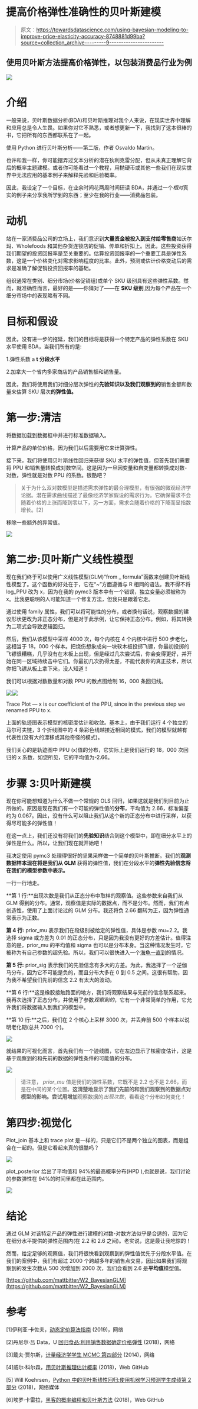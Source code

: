 # 提高价格弹性准确性的贝叶斯建模

> 原文：<https://towardsdatascience.com/using-bayesian-modeling-to-improve-price-elasticity-accuracy-8748881d99ba?source=collection_archive---------9----------------------->

## 使用贝叶斯方法提高价格弹性，以包装消费品行业为例

![](img/57d3caeb016eecb7f8dcda4e8de14217.png)

# 介绍

一般来说，贝叶斯数据分析(BDA)和贝叶斯推理对我个人来说，在现实世界中理解和应用总是令人生畏。如果你对它不熟悉，或者想更新一下，我找到了这本很棒的书，它把所有的东西都联系在了一起。

使用 Python 进行贝叶斯分析——第二版，作者 Osvaldo Martin。

也许和我一样，你可能摆弄过文本分析的潜在狄利克雷分配，但从未真正理解它背后的概率主题建模。或者你可能看过一个教程，用抛硬币或其他一些我们在现实世界中无法应用的基本例子来解释先验和后验概率。

因此，我设定了一个目标，在业余时间花两周时间研读 BDA，并通过一个*相对*真实的例子来分享我所学到的东西；至少在我的行业——消费品包装。

# 动机

站在一家消费品公司的立场上，我们意识到**大量资金被投入到支付给零售商**如沃尔玛、Wholefoods 和其他杂货连锁店的促销、传单和折扣上。因此，这些投资获得我们期望的投资回报率是至关重要的。估算投资回报率的一个重要工具是弹性系数，这是一个价格变化对需求影响程度的比率。此外，预测或估计价格变动后的需求是准确了解促销投资回报率的基础。

组织通常在类别、细分市场(价格促销组)或单个 SKU 级别具有这些弹性系数。然而，就准确性而言，最好的是——你猜对了——在 **SKU 级别**,因为每个产品在一个细分市场中的表现略有不同。

# 目标和假设

因此，没有进一步的拖延，我们的目标将是获得一个特定产品的弹性系数在 SKU 水平使用 BDA，当我们所有的是:

1.弹性系数 a **t 分段水平**

2.加拿大一个省内多家商店的产品销售额和销售量。

因此，我们将使用我们对细分层次弹性的**先验知识以及我们观察到的**销售金额和数量来估算 SKU 层次**的弹性值。**

# 第一步:清洁

将数据加载到数据框中并进行标准数据输入。

计算产品的单位价格，因为我们以后需要用它来计算弹性。

接下来，我们将使用贝叶斯线性回归来获得 SKU 水平的弹性值，但首先我们需要将 PPU 和销售量转换成对数空间。这是因为一旦因变量和自变量都转换成对数-对数，弹性就是对数 PPU 的系数。很酷吧？

> 关于为什么双对数模型是描述需求弹性的最合理模型，有很强的微观经济学论据。潜在需求曲线描述了最像经济学家假设的需求行为。它确保需求不会随着价格的上涨而降到零以下，另一方面，需求会随着价格的下降而呈指数增长。[2]

移除一些额外的异常值。

![](img/40125597ce41ba93410534bec8fff950.png)

# 第二步:贝叶斯广义线性模型

现在我们终于可以使用广义线性模型(GLM)“from _ formula”函数来创建贝叶斯线性模型了。这个函数的好处在于，它在“~”方面遵循与 R 相同的语法。我不得不将 log_PPU 改为 x，因为在我的 pymc3 版本中有一个错误，独立变量必须被称为 x。比我更聪明的人可能知道一个修复方法，但我只是跟着它走。

通过使用 family 属性，我们可以将可能性的分布，或者换句话说，观察数据的建议形状更改为非正态分布，但是对于此示例，让它保持正态分布。例如，将其转换为二项式会导致逻辑回归。

然后，我们从该模型中采样 4000 次，每个内核在 4 个内核中进行 500 步老化，这相当于 18，000 个样本。把烧伤想象成向一块软木板投掷飞镖，你最初投掷的飞镖很糟糕，几乎没有在木板上出现，但是经过几次尝试后，你会变得更好，并开始在同一区域持续击中它们。你最初几次扔得太差，不能代表你的真正技术，所以你把飞镖从板上拿下来，没人知道！

我们可以根据对数数量和对数 PPU 的散点图绘制 16，000 条回归线。

![](img/f403807bfe54e99020a8bbbbe2489244.png)![](img/f82b2fefac455b764aea97ad682bb3e4.png)

Trace Plot — x is our coefficient of the PPU, since in the previous step we renamed PPU to x.

上面的轨迹图表示模型的核密度估计和收敛。基本上，由于我们运行 4 个独立的马尔可夫链，3 个折线图中的 4 条彩色线越接近相同的模式，我们的模型就越有代表性(没有大的漂移或其他奇怪的模式)。

我们关心的是轨迹图中 PPU (x)值的分布，它实际上是我们运行的 18，000 次回归的 x 系数，如您所见，它的平均值为-2.66。

# 步骤 3:贝叶斯建模

现在你可能想知道为什么不做一个常规的 OLS 回归，如果这就是我们到目前为止所做的。原因是现在我们有一个可能的弹性值的**分布**，平均值为 2.66，标准偏差约为 0.067。因此，没有什么可以阻止我们从这个新的正态分布中进行采样，以获得尽可能多的弹性值！

在这一点上，我们还没有将我们的**先验知识**结合到这个模型中，即在细分水平上的弹性是什么。所以，让我们现在就开始吧！

我决定使用 pymc3 处理得很好的坚果采样做一个简单的贝叶斯推断。我们的**观测数据样本现在将是我们从 GLM** 获得的弹性值，我们在分段水平的**弹性先验信念将在我们的模型参数中表示。**

一行一行地走。

**第 1 行:**出现次数是我们从正态分布中取样的观察值。这些参数来自我们从 GLM 得到的分布。通常，观察值是实际的数据点，而不是分布。然而，我们有点创造性，使用了上面讨论过的 GLM 分布。我还将负 2.66 翻转为正，因为弹性通常表示为正数。

**第 4 行:** prior_mu 表示我们在段级别被给定的弹性值，具体是参数 mu=2.2。我选择 sigma 或方差为 0.01 的正态分布，只是因为我没有更好的方差估计。值得注意的是，prior_mu 的平均值和 sigma 也可以是分布本身。当这种情况发生时，它被称为有自己参数的超先验。所以，我们可以很快进入一个[海龟一直到](https://en.wikipedia.org/wiki/Turtles_all_the_way_down)的情况。

**第 5 行:** prior_sig 表示我们的先验信念有多大的方差。为此，我选择了一个逆伽马分布，因为它不可能是负的，而且分布大多在 0 到 0.5 之间。这很有帮助，因为我不希望我们先前的信念 2.2 有太大的波动。

**第 6 行:**这是橡胶接触路面的地方，我们将观察结果与先前的信念联系起来。我再次选择了正态分布，并使用了参数*观察到的*，它有一个非常简单的作用，它允许我们将数据输入到我们的模型中。

**第 10 行:**之后，我们在 2 个核心上采样 3000 次，并丢弃前 500 个样本以说明老化期(总共 7000 个)。

![](img/8c7dbdd67a29916c31a8891a129dc8c7.png)

就结果的可视化而言，首先我们有一个迹线图，它在左边显示了核密度估计，这是基于观察到的和先前的数据的弹性条件的可能值的分布。

![](img/f4b44d8b2f4153c685bb87eeb800eaae.png)

> 请注意， *prior_mu* 值是我们的弹性系数，它既不是 2.2 也不是 2.66，而是在中间的某个位置。**这清楚地显示了我们先前的和我们观察到的数据点对模型的影响。**尝试用**增加**观察数据的*出现次数*，看看这个分布如何变化！

# 第四步:视觉化

Plot_join 基本上和 trace plot 是一样的，只是它们不是两个独立的图表，而是组合在一起的。但是它看起来真的很酷吗？

![](img/3088553b3025fdac3a1822451249b7ed.png)

plot_posterior 给出了平均值和 94%的最高概率分布(HPD ),也就是说，我们讨论的参数弹性在 94%的时间里都在此范围内。

![](img/25d805246ce76e5ebb2e4897e6384b60.png)

# 结论

通过 GLM 对该特定产品的弹性进行建模的对数-对数方法似乎是合适的，因为它在细分水平提供的弹性范围内(在 2.2 和 2.6 之间)。老实说，这是最让我吃惊的！

然而，给定足够的观察值，我们将很快看到观察到的弹性值优先于分段水平值。在我们的案例中，我们有超过 2000 个跨越多年的销售点交易，因此如果我们将观察到的发生次数从 500 次增加到 2000 次，我们会看到 2.6 是**平均值**模型值。

[https://github.com/mattbitter/W2_BayesianGLM](https://github.com/mattbitter/W2_BayesianGLM)

# 参考

[1]伊利亚·卡佐夫，[动态定价算法指南](https://blog.griddynamics.com/dynamic-pricing-algorithms/) (2019)，网络

[2]丹尼尔·吕 Data，U [回归食品:利用销售数据确定价格弹性](https://www.statworx.com/ch/blog/food-for-regression-using-sales-data-to-identify-price-elasticity/) (2018)，网络

[3]戴夫·贾尔斯，[计量经济学学生 MCMC 第四部分](https://www.r-bloggers.com/mcmc-for-econometrics-students-part-iv/) (2014)，网络

[4]威尔·科尔森，[用贝叶斯推理估计概率](https://github.com/WillKoehrsen/probabilistic-programming/blob/master/Estimating%20Probabilities%20with%20Bayesian%20Inference.ipynb) (2018)，Web GitHub

[5] Will Koehrsen，[Python 中的贝叶斯线性回归:使用机器学习预测学生成绩第 2 部分](/bayesian-linear-regression-in-python-using-machine-learning-to-predict-student-grades-part-2-b72059a8ac7e) (2018)，网络媒体

[6]埃罗·卡雷拉，[黑客的概率编程和贝叶斯方法](https://github.com/CamDavidsonPilon/Probabilistic-Programming-and-Bayesian-Methods-for-Hackers/blob/master/Chapter2_MorePyMC/Ch2_MorePyMC_PyMC3.ipynb) (2018)，Web GitHub